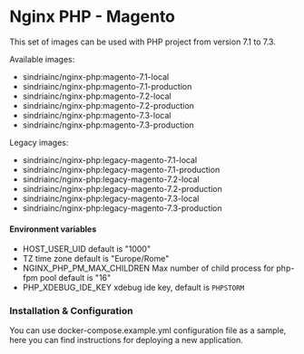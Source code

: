 # Nginx PHP - Magento

This set of images can be used with PHP project from version 7.1 to 7.3.

Available images:

- sindriainc/nginx-php:magento-7.1-local
- sindriainc/nginx-php:magento-7.1-production
- sindriainc/nginx-php:magento-7.2-local
- sindriainc/nginx-php:magento-7.2-production
- sindriainc/nginx-php:magento-7.3-local
- sindriainc/nginx-php:magento-7.3-production

Legacy images:

- sindriainc/nginx-php:legacy-magento-7.1-local
- sindriainc/nginx-php:legacy-magento-7.1-production
- sindriainc/nginx-php:legacy-magento-7.2-local
- sindriainc/nginx-php:legacy-magento-7.2-production
- sindriainc/nginx-php:legacy-magento-7.3-local
- sindriainc/nginx-php:legacy-magento-7.3-production

#### Environment variables

- HOST_USER_UID default is "1000"
- TZ time zone default is "Europe/Rome"
- NGINX_PHP_PM_MAX_CHILDREN Max number of child process for php-fpm pool default is "16" 
- PHP_XDEBUG_IDE_KEY xdebug ide key, default is `PHPSTORM`

### Installation & Configuration

You can use docker-compose.example.yml configuration file as a sample, here you can find instructions
for deploying a new application.